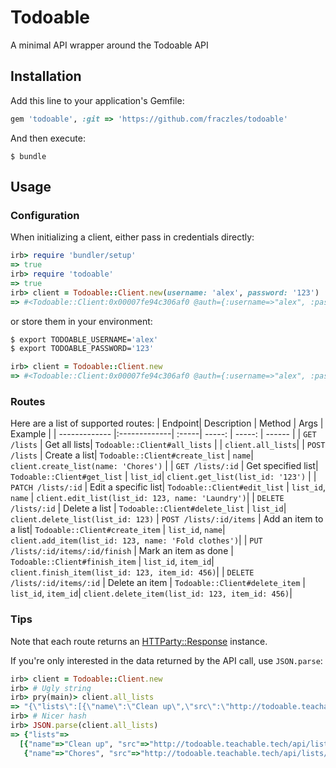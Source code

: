 # Todoable

A minimal API wrapper around the Todoable API


## Installation

Add this line to your application's Gemfile:

```ruby
gem 'todoable', :git => 'https://github.com/fraczles/todoable'
```

And then execute:

    $ bundle

## Usage

### Configuration
When initializing a client, either pass in credentials directly:
```ruby
irb> require 'bundler/setup'
=> true
irb> require 'todoable'
=> true
irb> client = Todoable::Client.new(username: 'alex', password: '123')
=> #<Todoable::Client:0x00007fe94c306af0 @auth={:username=>"alex", :password=>"123"}>
```

or store them in your environment:
```bash
$ export TODOABLE_USERNAME='alex'
$ export TODOABLE_PASSWORD='123'
```

```ruby 
irb> client = Todoable::Client.new
=> #<Todoable::Client:0x00007fe94c306af0 @auth={:username=>"alex", :password=>"123"}>
```

### Routes
Here are a list of supported routes:
| Endpoint| Description | Method | Args | Example |
| ------------- |:-------------| :-----| -----: | -----: | ------ |
|  `GET /lists` | Get all lists|  `Todoable::Client#all_lists` |  | `client.all_lists`| 
|  `POST /lists` | Create a list|  `Todoable::Client#create_list` | `name`| `client.create_list(name: 'Chores')` |
|  `GET /lists/:id` | Get specified list|  `Todoable::Client#get_list` | `list_id`| `client.get_list(list_id: '123')` |
|  `PATCH /lists/:id` | Edit a specific list|  `Todoable::Client#edit_list` | `list_id`, `name`  | `client.edit_list(list_id: 123, name: 'Laundry')`|
|  `DELETE /lists/:id` | Delete a list |  `Todoable::Client#delete_list` | `list_id`| `client.delete_list(list_id: 123)`
|  `POST /lists/:id/items` | Add an item to a list|  `Todoable::Client#create_item` | `list_id`, `name`| `client.add_item(list_id: 123, name: 'Fold clothes')`|
|  `PUT /lists/:id/items/:id/finish` | Mark an item as done |  `Todoable::Client#finish_item` | `list_id`, `item_id`| `client.finish_item(list_id: 123, item_id: 456)`|
|  `DELETE /lists/:id/items/:id` | Delete an item |  `Todoable::Client#delete_item` | `list_id`, `item_id`| `client.delete_item(list_id: 123, item_id: 456)`|


### Tips
Note that each route returns an [HTTParty::Response](http://www.rubydoc.info/github/jnunemaker/httparty/HTTParty/Response)
instance.

If you're only interested in the data returned by the API call, use `JSON.parse`:

```ruby
irb> client = Todoable::Client.new
irb> # Ugly string
irb> pry(main)> client.all_lists
=> "{\"lists\":[{\"name\":\"Clean up\",\"src\":\"http://todoable.teachable.tech/api/lists/1e80718c-c92f-49e7-8799-4fc4ba02b4ad\",\"id\":\"1e80718c-c92f-49e7-8799-4fc4ba02b4ad\"},{\"name\":\"Chores\",\"src\":\"http://todoable.teachable.tech/api/lists/b889f1c5-9e34-476f-980f-29eb5a151c92\",\"id\":\"b889f1c5-9e34-476f-980f-29eb5a151c92\"}]}"
irb> # Nicer hash
irb> JSON.parse(client.all_lists)
=> {"lists"=>
  [{"name"=>"Clean up", "src"=>"http://todoable.teachable.tech/api/lists/1e80718c-c92f-49e7-8799-4fc4ba02b4ad", "id"=>"1e80718c-c92f-49e7-8799-4fc4ba02b4ad"},
   {"name"=>"Chores", "src"=>"http://todoable.teachable.tech/api/lists/b889f1c5-9e34-476f-980f-29eb5a151c92", "id"=>"b889f1c5-9e34-476f-980f-29eb5a151c92"}]}
```
